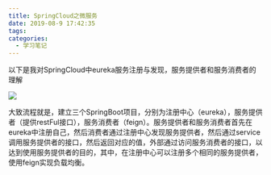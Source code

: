 ```yaml
---
title: SpringCloud之微服务
date: 2019-08-9 17:42:35
tags:
categories:
  - 学习笔记
---
```


以下是我对SpringCloud中eureka服务注册与发现，服务提供者和服务消费者的理解

![](https://cdn.ego1st.cn/postImg/Snipaste_2019-08-12_10-34-58.jpg)

<!--more-->

大致流程就是，建立三个SpringBoot项目，分别为注册中心（eureka），服务提供者（提供restFul接口），服务消费者（feign）。服务提供者和服务消费者首先在eureka中注册自己，然后消费者通过注册中心发现服务提供者，然后通过service调用服务提供者的接口，然后返回对应的值，外部通过访问服务消费者的接口，以达到使用服务提供者的目的，其中，在注册中心可以注册多个相同的服务提供者，使用feign实现负载均衡。